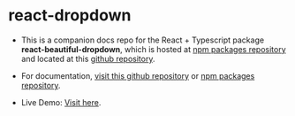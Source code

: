 # react-dropdown
* This is a companion docs repo for the React + Typescript package **react-beautiful-dropdown**, which is hosted at [npm packages repository](https://www.npmjs.com/package/react-beautiful-dropdown) and located at this [github repository](https://www.github.com/daxter-army/react-beautiful-dropdown).

* For documentation, [visit this github repository](https://www.github.com/daxter-army/react-beautiful-dropdown) or [npm packages repository](https://www.npmjs.com/package/react-beautiful-dropdown).

* Live Demo: [Visit here](https://github.com/daxter-army/react-dropdown).